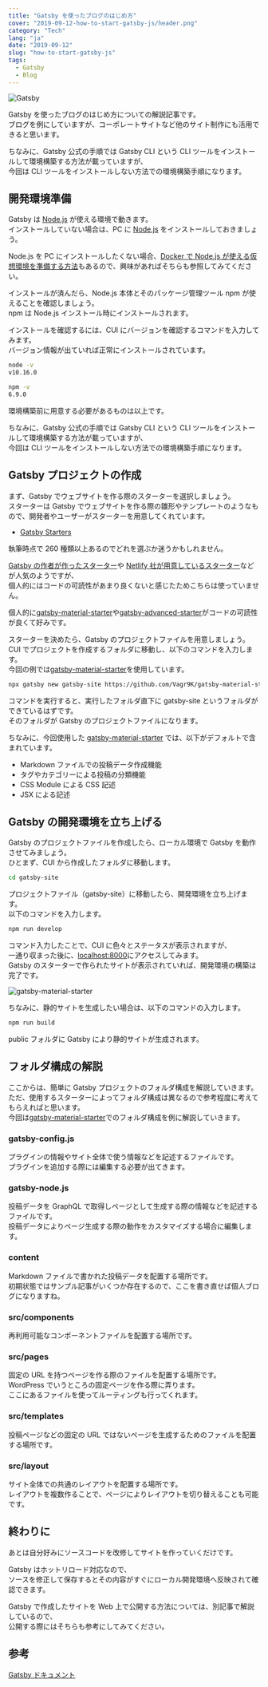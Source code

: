 ```yaml
---
title: "Gatsby を使ったブログのはじめ方"
cover: "2019-09-12-how-to-start-gatsby-js/header.png"
category: "Tech"
lang: "ja"
date: "2019-09-12"
slug: "how-to-start-gatsby-js"
tags:
  - Gatsby
  - Blog
---
```


![Gatsby](./gatsby.png)

Gatsby を使ったブログのはじめ方についての解説記事です。  
ブログを例にしていますが、コーポレートサイトなど他のサイト制作にも活用できると思います。

ちなみに、Gatsby 公式の手順では Gatsby CLI という CLI ツールをインストールして環境構築する方法が載っていますが、  
今回は CLI ツールをインストールしない方法での環境構築手順になります。

## 開発環境準備

Gatsby は [Node.js](https://nodejs.org/ja/) が使える環境で動きます。  
インストールしていない場合は、PC に [Node.js](https://nodejs.org/ja/) をインストールしておきましょう。

Node.js を PC にインストールしたくない場合、[Docker で Node.js が使える仮想環境を準備する方法](docker-for-gatsby-js)もあるので、興味があればそちらも参照してみてください。

インストールが済んだら、Node.js 本体とそのパッケージ管理ツール npm が使えることを確認しましょう。  
npm は Node.js インストール時にインストールされます。

インストールを確認するには、CUI にバージョンを確認するコマンドを入力してみます。  
バージョン情報が出ていれば正常にインストールされています。

```bash
node -v
v10.16.0

npm -v
6.9.0
```

環境構築前に用意する必要があるものは以上です。

ちなみに、Gatsby 公式の手順では Gatsby CLI という CLI ツールをインストールして環境構築する方法が載っていますが、  
今回は CLI ツールをインストールしない方法での環境構築手順になります。

## Gatsby プロジェクトの作成

まず、Gatsby でウェブサイトを作る際のスターターを選択しましょう。  
スターターは Gatsby でウェブサイトを作る際の雛形やテンプレートのようなもので、開発者やユーザーがスターターを用意してくれています。

- [Gatsby Starters](https://www.gatsbyjs.org/starters/?v=2)

執筆時点で 260 種類以上あるのでどれを選ぶか迷うかもしれません。

[Gatsby の作者が作ったスターター](https://www.gatsbyjs.org/starters/gatsbyjs/gatsby-starter-default/)や [Netlify 社が用意しているスターター](https://www.gatsbyjs.org/starters/netlify-templates/gatsby-starter-netlify-cms/)などが人気のようですが、  
個人的にはコードの可読性があまり良くないと感じたためこちらは使っていません。

個人的に[gatsby-material-starter](https://www.gatsbyjs.org/starters/Vagr9K/gatsby-material-starter/)や[gatsby-advanced-starter](https://www.gatsbyjs.org/starters/Vagr9K/gatsby-advanced-starter/)がコードの可読性が良くて好みです。

スターターを決めたら、Gatsby のプロジェクトファイルを用意しましょう。  
CUI でプロジェクトを作成するフォルダに移動し、以下のコマンドを入力します。  
今回の例では[gatsby-material-starter](https://www.gatsbyjs.org/starters/Vagr9K/gatsby-material-starter/)を使用しています。

```bash
npx gatsby new gatsby-site https://github.com/Vagr9K/gatsby-material-starter
```

コマンドを実行すると、実行したフォルダ直下に gatsby-site というフォルダができているはずです。  
そのフォルダが Gatsby のプロジェクトファイルになります。

ちなみに、今回使用した [gatsby-material-starter](https://www.gatsbyjs.org/starters/Vagr9K/gatsby-material-starter/) では、以下がデフォルトで含まれています。

- Markdown ファイルでの投稿データ作成機能
- タグやカテゴリーによる投稿の分類機能
- CSS Module による CSS 記述
- JSX による記述

## Gatsby の開発環境を立ち上げる

Gatsby のプロジェクトファイルを作成したら、ローカル環境で Gatsby を動作させてみましょう。  
ひとまず、CUI から作成したフォルダに移動します。

```bash
cd gatsby-site
```

プロジェクトファイル（gatsby-site）に移動したら、開発環境を立ち上げます。  
以下のコマンドを入力します。

```bash
npm run develop
```

コマンド入力したことで、CUI に色々とステータスが表示されますが、  
一通り収まった後に、[localhost:8000](http://localhost:8000)にアクセスしてみます。  
Gatsby のスターターで作られたサイトが表示されていれば、開発環境の構築は完了です。

![gatsby-material-starter](./gatsby-material-starter.png)

ちなみに、静的サイトを生成したい場合は、以下のコマンドの入力します。

```bash
npm run build
```

public フォルダに Gatsby により静的サイトが生成されます。

## フォルダ構成の解説

ここからは、簡単に Gatsby プロジェクトのフォルダ構成を解説していきます。  
ただ、使用するスターターによってフォルダ構成は異なるので参考程度に考えてもらえればと思います。  
今回は[gatsby-material-starter](https://www.gatsbyjs.org/starters/Vagr9K/gatsby-material-starter/)でのフォルダ構成を例に解説していきます。

### gatsby-config.js

プラグインの情報やサイト全体で使う情報などを記述するファイルです。  
プラグインを追加する際には編集する必要が出てきます。

### gatsby-node.js

投稿データを GraphQL で取得しページとして生成する際の情報などを記述するファイルです。  
投稿データによりページ生成する際の動作をカスタマイズする場合に編集します。

### content

Markdown ファイルで書かれた投稿データを配置する場所です。  
初期状態ではサンプル記事がいくつか存在するので、ここを書き直せば個人ブログになりますね。

### src/components

再利用可能なコンポーネントファイルを配置する場所です。

### src/pages

固定の URL を持つページを作る際のファイルを配置する場所です。  
WordPress でいうところの固定ページを作る際に弄ります。  
ここにあるファイルを使ってルーティングも行ってくれます。

### src/templates

投稿ページなどの固定の URL ではないページを生成するためのファイルを配置する場所です。

### src/layout

サイト全体での共通のレイアウトを配置する場所です。  
レイアウトを複数作ることで、ページによりレイアウトを切り替えることも可能です。

## 終わりに

あとは自分好みにソースコードを改修してサイトを作っていくだけです。

Gatsby はホットリロード対応なので、  
ソースを修正して保存するとその内容がすぐにローカル開発環境へ反映されて確認できます。

Gatsby で作成したサイトを Web 上で公開する方法については、別記事で解説しているので、  
公開する際にはそちらも参考にしてみてください。

## 参考

[Gatsby ドキュメント](https://www.gatsbyjs.org/docs/)
